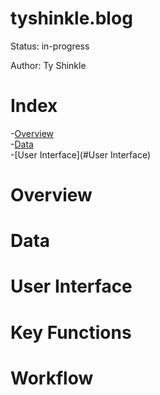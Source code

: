 # tyshinkle.blog

Status: in-progress  
  
Author: Ty Shinkle

# Index
-[Overview](#Overview)  
-[Data](#Data)  
-[User Interface](#User Interface)  

# Overview

# Data

# User Interface

# Key Functions

# Workflow
